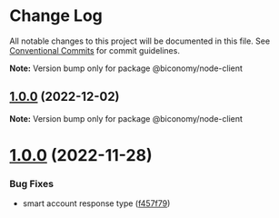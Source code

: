 # Change Log

All notable changes to this project will be documented in this file.
See [Conventional Commits](https://conventionalcommits.org) for commit guidelines.

**Note:** Version bump only for package @biconomy/node-client

## [1.0.0](https://github.com/bcnmy/biconomy-client-sdk/compare/v0.1.0...v0.0.4) (2022-12-02)

**Note:** Version bump only for package @biconomy/node-client

# [1.0.0](https://github.com/bcnmy/biconomy-client-sdk/compare/v1.0.0...v0.1.0) (2022-11-28)

### Bug Fixes

- smart account response type ([f457f79](https://github.com/bcnmy/biconomy-client-sdk/commit/f457f794e27999ccc069c4afb7eb7644e224b61e))
